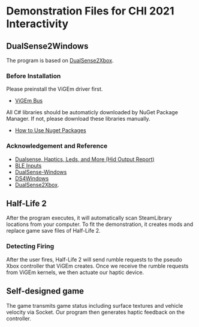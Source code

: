 # Demonstration Files for CHI 2021 Interactivity

## DualSense2Windows

The program is based on [DualSense2Xbox](https://github.com/Solla/DualSense2Xbox). 

### Before Installation

Please preinstall the ViGEm driver first.
* [ViGEm Bus](https://github.com/ViGEm/ViGEmBus)

All C# libraries should be automaticly downloaded by NuGet Package Manager.
If not, please download these libraries manually.
* [How to Use Nuget Packages](https://www.syncfusion.com/blogs/post/how-to-use-nuget-packages.aspx)

### Acknowledgement and Reference

* [Dualsense, Haptics, Leds, and More (Hid Output Report)](https://www.reddit.com/r/gamedev/comments/jumvi5/dualsense_haptics_leds_and_more_hid_output_report/)
* [BLE Inputs](https://gist.github.com/Ryochan7/91a9759deb5dff3096fc5afd50ba19e2)
* [DualSense-Windows](https://github.com/Ohjurot/DualSense-Windows)
* [DS4Windows](https://github.com/Ryochan7/DS4Windows)
* [DualSense2Xbox](https://github.com/Solla/DualSense2Xbox). 

## Half-Life 2

After the program executes, it will automatically scan SteamLibrary locations from your computer. 
To fit the demonstration, it creates mods and replace game save files of Half-Life 2.

### Detecting Firing

After the user fires, Half-Life 2 will send rumble requests to the pseudo Xbox controller that ViGEm creates.
Once we receive the rumble requests from ViGEm kernels, we then actuate our haptic device. 

## Self-designed game

The game transmits game status including surface textures and vehicle velocity via Socket.
Our program then generates haptic feedback on the controller.
